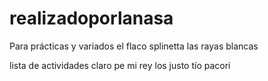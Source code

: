 # realizadoporlanasa
Para prácticas y variados
el flaco splinetta
las rayas blancas

lista de actividades
claro pe mi rey
los justo tío pacori
